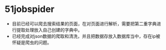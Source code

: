 # 51jobspider
- 目前已经可以爬去搜索结果的页面，在对页面进行解析，需要把第二重字典进行提取处理放入自己创建的字典中。
- 已经完成对json数据的爬取和清洗，并且把数据存放入数据库当中，存在ip被怀疑是爬虫的问题。
